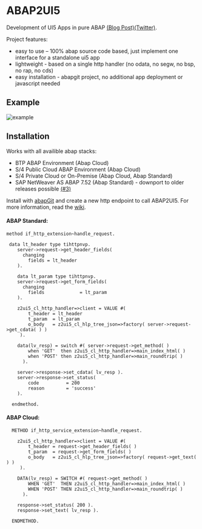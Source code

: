 # ABAP2UI5

Development of UI5 Apps in pure ABAP [(Blog Post)](https://blogs.sap.com/2023/01/22/abap2ui5-project-development-of-ui5-selection-screens-in-pure-abap-no-app-deployment-or-javascript-needed/)[(Twitter)](https://twitter.com/OblomovDev).

Project features:
* easy to use – 100% abap source code based, just implement one interface for a standalone ui5 app
* lightweight - based on a single http handler (no odata, no segw, no bsp, no rap, no cds)
* easy installation - abapgit project, no additional app deployment or javascript needed

## Example
![example](https://user-images.githubusercontent.com/102328295/216781351-1001a679-88f9-4154-bcac-ba8456a984e0.gif)

## Installation
Works with all availible abap stacks:
* BTP ABAP Environment (Abap Cloud)
* S/4 Public Cloud ABAP Environment (Abap Cloud)
* S/4 Private Cloud or On-Premise (Abap Cloud, Abap Standard)
* SAP NetWeaver AS ABAP 7.52 (Abap Standard) - downport to older releases possible [(#3)](https://github.com/oblomov-dev/ABAP2UI5/issues/6)

Install with [abapGit](https://abapgit.org) and create a new http endpoint to call ABAP2UI5. For more information, read the [wiki](https://github.com/oblomov-dev/abap2ui5/wiki).

#### ABAP Standard:
```abap
method if_http_extension~handle_request.

 data lt_header type tihttpnvp.
    server->request->get_header_fields(
      changing
        fields = lt_header
    ).

    data lt_param type tihttpnvp.
    server->request->get_form_fields(
      changing
        fields             = lt_param
    ).

    z2ui5_cl_http_handler=>client = VALUE #(
        t_header = lt_header
        t_param  = lt_param
        o_body   = z2ui5_cl_hlp_tree_json=>factory( server->request->get_cdata( ) )
     ).

    data(lv_resp) = switch #( server->request->get_method( )
        when 'GET'  then z2ui5_cl_http_handler=>main_index_html( )
        when 'POST' then z2ui5_cl_http_handler=>main_roundtrip( )
      ).

    server->response->set_cdata( lv_resp ).
    server->response->set_status(
        code          = 200
        reason        = 'success'
    ).

  endmethod.
```
#### ABAP Cloud:
```abap
  METHOD if_http_service_extension~handle_request.

    z2ui5_cl_http_handler=>client = VALUE #(
        t_header = request->get_header_fields( )
        t_param  = request->get_form_fields( )
        o_body   = z2ui5_cl_hlp_tree_json=>factory( request->get_text( ) )
     ).

    DATA(lv_resp) = SWITCH #( request->get_method( )
        WHEN 'GET'  THEN z2ui5_cl_http_handler=>main_index_html( )
        WHEN 'POST' THEN z2ui5_cl_http_handler=>main_roundtrip( )
      ).

    response->set_status( 200 ).
    response->set_text( lv_resp ).

  ENDMETHOD.
```
